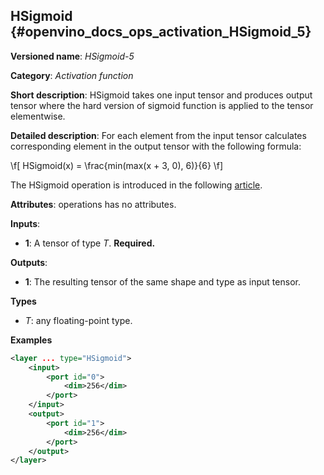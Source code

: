 ## HSigmoid<a name="HSigmoid"></a> {#openvino_docs_ops_activation_HSigmoid_5}

**Versioned name**: *HSigmoid-5*

**Category**: *Activation function*

**Short description**: HSigmoid takes one input tensor and produces output tensor where the hard version of sigmoid function is applied to the tensor elementwise.

**Detailed description**: For each element from the input tensor calculates corresponding
element in the output tensor with the following formula:

\f[
HSigmoid(x) = \frac{min(max(x + 3, 0), 6)}{6}
\f]

The HSigmoid operation is introduced in the following [article](https://arxiv.org/pdf/1905.02244.pdf).

**Attributes**: operations has no attributes.

**Inputs**:

* **1**: A tensor of type *T*. **Required.**

**Outputs**:

* **1**: The resulting tensor of the same shape and type as input tensor.

**Types**

* *T*: any floating-point type.

**Examples**

```xml
<layer ... type="HSigmoid">
    <input>
        <port id="0">
            <dim>256</dim>
        </port>
    </input>
    <output>
        <port id="1">
            <dim>256</dim>
        </port>
    </output>
</layer>
```
